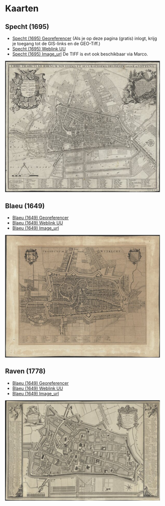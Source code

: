 # Kaarten

## Specht (1695)
* [Specht (1695) Georeferencer](http://uu.georeferencer.com/maps/331aaaf3-72d2-52ab-8cc3-fe44fc7abcf6/) (Als je op deze pagina (gratis) inlogt, krijg je toegang tot de GIS-links en de GEO-Tiff.)
* [Specht (1695) Weblink UU](http://objects.library.uu.nl/reader/index.php?obj=1874-348748&lan=en#page//11/87/40/118740207246035919625727383986846718971.jpg/mode/1up)
* [Specht (1695) Image_url](http://objects.library.uu.nl/fcgi-bin/iipsrv.fcgi?zoomify=/manifestation/viewer/11/87/40/118740207246035919625727383986846718971.jp2/ImageProperties.xml)
De TIFF is evt ook beschikbaar via Marco.

<img src="thumbs/Specht (1695).jpg"/>

## Blaeu (1649)
* [Blaeu (1649) Georeferencer](http://uu.georeferencer.com/maps/7dd2ec0b-2897-55a5-a385-b19cfe268257/)
* [Blaeu (1649) Weblink UU](http://objects.library.uu.nl/reader/index.php?obj=1874-351073&lan=en#page//72/46/38/72463859667832144848804572952047205750.jpg/mode/1up)
* [Blaeu (1649) Image_url](http://objects.library.uu.nl/fcgi-bin/iipsrv.fcgi?zoomify=/manifestation/viewer/72/46/38/72463859667832144848804572952047205750.jp2/ImageProperties.xml)
 
<img src="thumbs/Blaeu (1649).jpg"/>

## Raven (1778)
* [Blaeu (1649) Georeferencer](http://uu.georeferencer.com/maps/fb84bfc9-0956-5d2c-8c70-9da257a62589/)
* [Blaeu (1649) Weblink UU](http://objects.library.uu.nl/reader/index.php?obj=1874-348831&lan=en#page//15/12/51/151251960807504984483818404817156250719.jpg/mode/1up)
* [Blaeu (1649) Image_url](http://objects.library.uu.nl/fcgi-bin/iipsrv.fcgi?zoomify=/manifestation/viewer/15/12/51/151251960807504984483818404817156250719.jp2/ImageProperties.xml)

<img src="thumbs/Raven (1778).jpg"/>